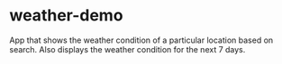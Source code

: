 # weather-demo
App that shows the weather condition of a particular location based on search. Also displays the weather condition for the next 7 days.
